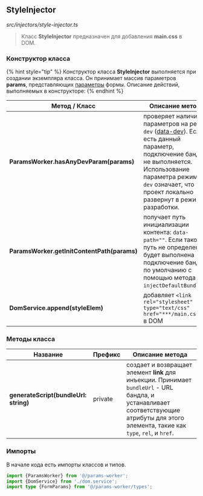 ## StyleInjector

_src/injectors/style-injector.ts_

> Класс **StyleInjector** предназначен для добавления **main.css** в DOM.

### Конструктор класса

{% hint style="tip" %}
Конструктор класса **StyleInjector** выполняется при создании экземпляра класса. Он принимает массив параметров **params**, представляющих [параметры](../params-worker/PARAMSWORKERTYPES.md) формы. Описание действий, выполняемых в конструкторе:
{% endhint %}

| Метод / Класс                               | Описание метода                                                                                                                                                                                                                               |
|---------------------------------------------|-----------------------------------------------------------------------------------------------------------------------------------------------------------------------------------------------------------------------------------------------|
| **ParamsWorker.hasAnyDevParam(params)**     | проверяет наличие параметров на режим `dev` ([data-dev](../params-worker/PARAMSWORKERTYPES.md)). Если есть данный параметр, подключение бандла не выполняется. Использование параметра режима `dev` означает, что проект локально развернут в режиме разработки. |
| **ParamsWorker.getInitContentPath(params)** | получает путь инициализации контента: `data-path=""`. Если такой путь не определен, то будет выполнена подключение бандла по умолчанию с помощью метода `injectDefaultBundle()`.                                                              |
| **DomService.append(styleElem)**            | добавляет `<link rel="stylesheet" type="text/css" href="***/main.css">` в DOM                                                                                                                                                                 |


### Методы класса

| Название                              | Префикс | Описание метода                                                                                                                                                                          |
|---------------------------------------|---------|------------------------------------------------------------------------------------------------------------------------------------------------------------------------------------------|
| **generateScript(bundleUrl: string)** | private | создает и возвращает элемент **link** для инъекции. Принимает `bundleUrl` - URL бандла, и устанавливает соответствующие атрибуты для этого элемента, такие как `type`, `rel`, и `href`.  |


### Импорты

В начале кода есть импорты классов и типов.

```ts
import {ParamsWorker} from '@/params-worker';
import {DomService} from './dom.service';
import type {FormParams} from '@/params-worker/types';
```